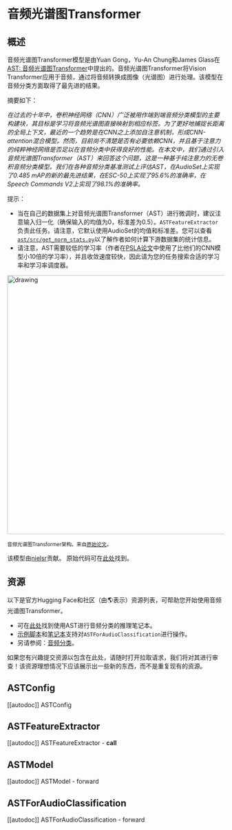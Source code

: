 <!--专有权利 2022 The HuggingFace Team.版权所有。

根据Apache许可证，版本2.0（“许可证”）进行许可；除非符合许可证的规定，否则您不得使用此文件。
您可以在以下网址获取许可证的副本
http://www.apache.org/licenses/LICENSE-2.0

除非适用法律要求或书面同意，根据许可证分发的软件是基于“AS IS”基础分发的，不附带任何担保或条件，无论是明示还是暗示。请查看许可证，了解特定语言的权限和限制。

⚠️请注意，此文件采用Markdown格式，但包含我们的文档生成器（类似于MDX）的特定句法，可能无法在Markdown查看器中正确呈现。-->

# 音频光谱图Transformer

## 概述

音频光谱图Transformer模型是由Yuan Gong，Yu-An Chung和James Glass在[AST: 音频光谱图Transformer](https://arxiv.org/abs/2104.01778)中提出的。音频光谱图Transformer将Vision Transformer应用于音频，通过将音频转换成图像（光谱图）进行处理。该模型在音频分类方面取得了最先进的结果。

摘要如下：

*在过去的十年中，卷积神经网络（CNN）广泛被用作端到端音频分类模型的主要构建块，其目标是学习将音频光谱图直接映射到相应标签。为了更好地捕捉长距离的全局上下文，最近的一个趋势是在CNN之上添加自注意机制，形成CNN-attention混合模型。然而，目前尚不清楚是否有必要依赖CNN，并且基于注意力的纯粹神经网络是否足以在音频分类中获得良好的性能。在本文中，我们通过引入音频光谱图Transformer（AST）来回答这个问题，这是一种基于纯注意力的无卷积音频分类模型。我们在各种音频分类基准测试上评估AST，在AudioSet上实现了0.485 mAP的新的最先进结果，在ESC-50上实现了95.6%的准确率，在Speech Commands V2上实现了98.1%的准确率。*

提示：

- 当在自己的数据集上对音频光谱图Transformer（AST）进行微调时，建议注意输入归一化（确保输入的均值为0，标准差为0.5）。`ASTFeatureExtractor`负责此任务。请注意，它默认使用AudioSet的均值和标准差。您可以查看[`ast/src/get_norm_stats.py`](https://github.com/YuanGongND/ast/blob/master/src/get_norm_stats.py)以了解作者如何计算下游数据集的统计信息。
- 请注意，AST需要较低的学习率（作者在[PSLA论文](https://arxiv.org/abs/2102.01243)中使用了比他们的CNN模型小10倍的学习率），并且收敛速度较快，因此请为您的任务搜索合适的学习率和学习率调度器。

<img src="https://huggingface.co/datasets/huggingface/documentation-images/resolve/main/transformers/model_doc/audio_spectogram_transformer_architecture.png"
alt="drawing" width="600"/>

<small>音频光谱图Transformer架构。来自<a href="https://arxiv.org/abs/2104.01778">原始论文</a>。</small>

该模型由[nielsr](https://huggingface.co/nielsr)贡献。
原始代码可在[此处](https://github.com/YuanGongND/ast)找到。

## 资源

以下是官方Hugging Face和社区（由🌎表示）资源列表，可帮助您开始使用音频光谱图Transformer。

<PipelineTag pipeline="audio-classification"/>

- 可在[此处](https://github.com/NielsRogge/Transformers-Tutorials/tree/master/AST)找到使用AST进行音频分类的推理笔记本。
- [示例脚本](https://github.com/huggingface/transformers/tree/main/examples/pytorch/audio-classification)和[笔记本](https://colab.research.google.com/github/huggingface/notebooks/blob/main/examples/audio_classification.ipynb)支持对`ASTForAudioClassification`进行操作。
- 另请参阅：[音频分类](../tasks/audio_classification)。

如果您有兴趣提交资源以包含在此处，请随时打开拉取请求，我们将对其进行审查！该资源理想情况下应该展示出一些新的东西，而不是重复现有的资源。

## ASTConfig

[[autodoc]] ASTConfig

## ASTFeatureExtractor

[[autodoc]] ASTFeatureExtractor
    - __call__

## ASTModel

[[autodoc]] ASTModel
    - forward

## ASTForAudioClassification

[[autodoc]] ASTForAudioClassification
    - forward